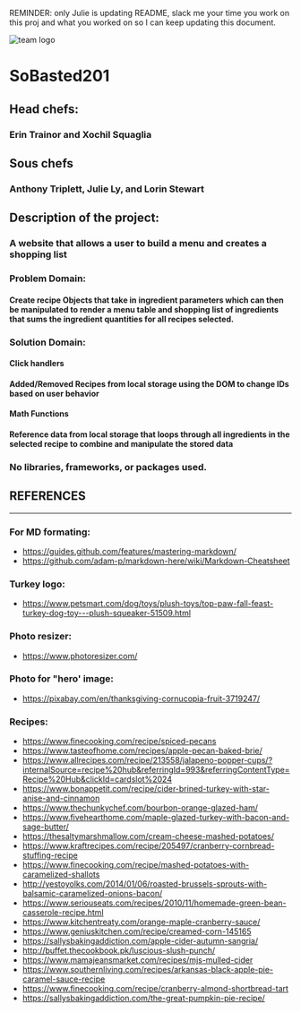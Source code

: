 REMINDER: only Julie is updating README, slack me your time you work on this proj and what you worked on so I can keep updating this document.

![team logo](./images/TeamTurkeyLogo.png "Team Turkey Logo")
# SoBasted201
## Head chefs: 
### Erin Trainor and Xochil Squaglia
## Sous chefs
### Anthony Triplett, Julie Ly, and Lorin Stewart
## Description of the project: 
### A website that allows a user to build a menu and creates a shopping list
### Problem Domain: 
#### Create recipe Objects that take in ingredient parameters which can then be manipulated to  render a menu table and shopping list of ingredients that sums the ingredient quantities for all recipes selected. 
### Solution Domain:
#### Click handlers
#### Added/Removed Recipes from local storage using the DOM to change IDs based on user behavior
#### Math Functions
#### Reference data from local storage that loops  through all ingredients in the selected recipe to combine and manipulate the stored data 



### No libraries, frameworks, or packages used. 
<!-- REMINDER: comment code of functions (what they do) or describe relationships between two variables -->


<!-- ====================================== -->
## REFERENCES

---

### For MD formating: 
  - https://guides.github.com/features/mastering-markdown/
  - https://github.com/adam-p/markdown-here/wiki/Markdown-Cheatsheet

### Turkey logo:
  - https://www.petsmart.com/dog/toys/plush-toys/top-paw-fall-feast-turkey-dog-toy---plush-squeaker-51509.html
### Photo resizer: 
  - https://www.photoresizer.com/

### Photo for "hero' image:
  - https://pixabay.com/en/thanksgiving-cornucopia-fruit-3719247/
  
### Recipes: 
  - https://www.finecooking.com/recipe/spiced-pecans
  - https://www.tasteofhome.com/recipes/apple-pecan-baked-brie/ 
  - https://www.allrecipes.com/recipe/213558/jalapeno-popper-cups/?internalSource=recipe%20hub&referringId=993&referringContentType=Recipe%20Hub&clickId=cardslot%2024 
  - https://www.bonappetit.com/recipe/cider-brined-turkey-with-star-anise-and-cinnamon
  - https://www.thechunkychef.com/bourbon-orange-glazed-ham/
  - https://www.fivehearthome.com/maple-glazed-turkey-with-bacon-and-sage-butter/ 
  - https://thesaltymarshmallow.com/cream-cheese-mashed-potatoes/ 
  - https://www.kraftrecipes.com/recipe/205497/cranberry-cornbread-stuffing-recipe
  - https://www.finecooking.com/recipe/mashed-potatoes-with-caramelized-shallots 
  - http://yestoyolks.com/2014/01/06/roasted-brussels-sprouts-with-balsamic-caramelized-onions-bacon/ 
  - https://www.seriouseats.com/recipes/2010/11/homemade-green-bean-casserole-recipe.html 
  - https://www.kitchentreaty.com/orange-maple-cranberry-sauce/ 
  - https://www.geniuskitchen.com/recipe/creamed-corn-145165 
  - https://sallysbakingaddiction.com/apple-cider-autumn-sangria/ 
  - http://buffet.thecookbook.pk/luscious-slush-punch/
  - https://www.mamajeansmarket.com/recipes/mjs-mulled-cider 
  - https://www.southernliving.com/recipes/arkansas-black-apple-pie-caramel-sauce-recipe
  - https://www.finecooking.com/recipe/cranberry-almond-shortbread-tart 
  - https://sallysbakingaddiction.com/the-great-pumpkin-pie-recipe/

<!-- ====================================== -->
<!--TIME TRACKER PER GROUP AGREEMENT
10-24-18 630-930
  - Xochil, Erin and Julie Pair programed scaffold for aboutUs.html
  - Lorin and Anthony Pair programmed scaffold for index.html
  - Erin started working on list.html and Xochil/Julie pair programmed menu.html
  - Erin started adding saving recipe images and resizing them to 300px x 300px using https://www.photoresizer.com/ 

10-25-18 630-10:30
  - anthony lorin and julie worked on constructor functions
  - erin worked on image resizing and hard coding into index.html, and sorted recipes to categories.
  -xochil worked on hard coding into index.html
  - xochil added images links to index, and started delegating tasks to team
  - erin and xochil worked on the github projects section to create the issues and assign to teammates
  - lorin started css for index.html
  
10-26-18
  - Erin, 5 hours, played with index.html css, updated css links on other html pages, built main dish recipe objects in erin.js, added favicons to page tabs, cropped the hero image, and fixed spelling errors 
  - julie 1 hr worked on object creations
  - anthony 1 hr worked on object creations

10-27-18 9-6 (minus 1 hr for lunch)
  - group collaboration for consistency (like variable naming format) and measurement type (like 4 strips of bacon vs 1 lb of bacon)
  - erin and xochil working on adding to local storage
  - julie rendered menu and worked on removing from local storage/removing from list
  - lorin combined all's JS's to main.js
  - anthony rendered shopping list
  - julie and anthony did additinal work on menu buttons and math function from 830-930
  - all worked math function

10-28-18
  - julie, 1 hr clean up julie menu js (removed un-needed code and added comments to explain what does what)
  - julie 45 mins on remove
  - julie 1.5 hr time on about css
  
10-29-18 600 to 9
  - xochil and erin css for index
  - julie merged menu with main document
  - anthony merged menu with main
  - erin: Made CSS pretty for menu.html and finished css for about.html. Linked the buttons (need some help clearing local storage with the button on list.html... it is not behaving as expected).  This took about 2 hours. I will add css for color switching buttons tomorrow late morning/early afternoon.
  - xocil, yesterday was button day for me... worked from 4:30-5:30 on CSS and then with Erin from 6:30-whenever... researched the presentation powerpoint guidelines which I will begin working on today before we all meet up as a group at 6:30.
  - Anthony worked on mathematics for totalling ingredients from recipes selected from 6:30 to 9. Then mob programmed to start fresh from scratch with group and nicholas for help.

10-30-18 630-10
  -mob code about shopping list problem
  -julie worked on rendering shopping list
  -xochil worked on button on shopping list that clears local storage and goes back to home aka recipes page aka index.html
  -xochil worked on button on shopping list that clears local storage and goes back to home aka recipes page aka index.html
  -erin and anthony pair programmed css for list page (from like 10-1015)
  - xochil:10/30/18  worked on the set-up of the PowerPoint presentation, worked on creating function for the "Start Over" button on our list page.
  

10-31-18
  - xochil: 10/31/18 3:30-5:30 and then 6:30-8:30: worked on researching and writing up the PowerPoint.  Also worked on mt personal prep for the presentation.
  - julie: read me and presentation help/prep 630-930
  - anthony and lorin: worked on multiple batches math calc 630-930
  - erin: presentation 630-930
  - erin and julie stayed to 1045 working presentation

11-1-18 630-1000
  - erin and xochil, worked on presentation slides
  - all worked on presentation prep
  - julie worked on read me
  - anythony and lorin worked on multiple batches function
  - 
  - 
  - 
11-2-18
  -julie: cleaned up all files (moving extras to folders, adding comments as needed, removing comments that aren't needed anymore)
  - 
  -  -->
